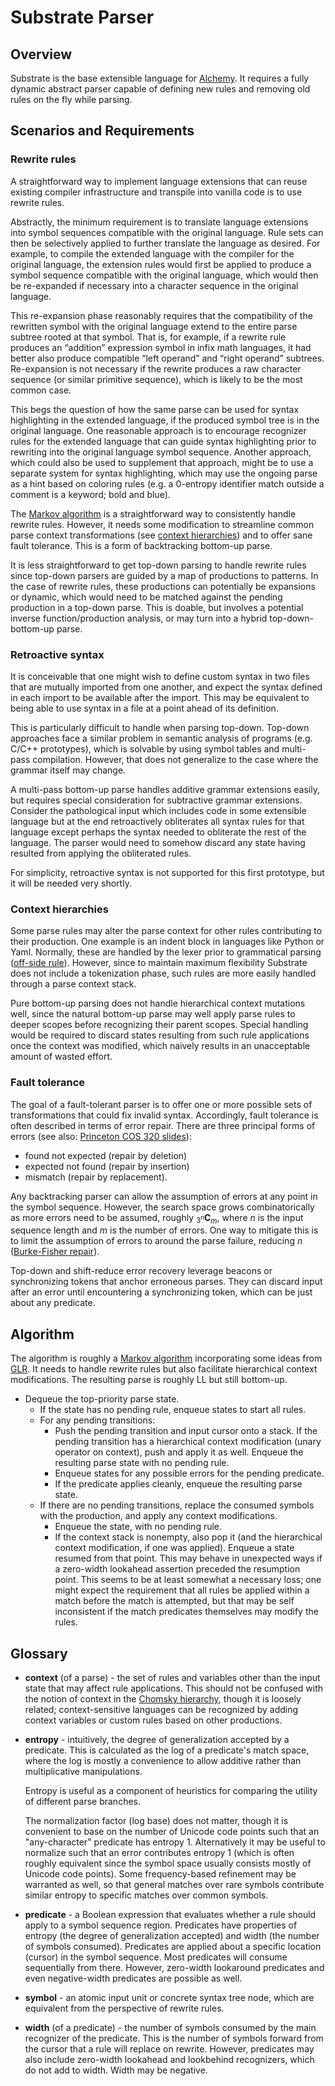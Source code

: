 # Substrate Parser

## Overview
Substrate is the base extensible language for [Alchemy](README.md). It requires a fully dynamic abstract parser capable of defining new rules and removing old rules on the fly while parsing.

## Scenarios and Requirements
### Rewrite rules
A straightforward way to implement language extensions that can reuse existing compiler infrastructure and transpile into vanilla code is to use rewrite rules.

Abstractly, the minimum requirement is to translate language extensions into symbol sequences compatible with the original language. Rule sets can then be selectively applied to further translate the language as desired. For example, to compile the extended language with the compiler for the original language, the extension rules would first be applied to produce a symbol sequence compatible with the original language, which would then be re-expanded if necessary into a character sequence in the original language.

This re-expansion phase reasonably requires that the compatibility of the rewritten symbol with the original language extend to the entire parse subtree rooted at that symbol. That is, for example, if a rewrite rule produces an “addition” expression symbol in infix math languages, it had better also produce compatible “left operand” and “right operand” subtrees. Re-expansion is not necessary if the rewrite produces a raw character sequence (or similar primitive sequence), which is likely to be the most common case.

This begs the question of how the same parse can be used for syntax highlighting in the extended language, if the produced symbol tree is in the original language. One reasonable approach is to encourage recognizer rules for the extended language that can guide syntax highlighting prior to rewriting into the original language symbol sequence. Another approach, which could also be used to supplement that approach, might be to use a separate system for syntax highlighting, which may use the ongoing parse as a hint based on coloring rules (e.g. a 0-entropy identifier match outside a comment is a keyword; bold and blue).

The [Markov algorithm](https://en.wikipedia.org/wiki/Markov_algorithm) is a straightforward way to consistently handle rewrite rules. However, it needs some modification to streamline common parse context transformations (see [context hierarchies](#context-hierarchies)) and to offer sane fault tolerance. This is a form of backtracking bottom-up parse.

It is less straightforward to get top-down parsing to handle rewrite rules since top-down parsers are guided by a map of productions to patterns. In the case of rewrite rules, these productions can potentially be expansions or dynamic, which would need to be matched against the pending production in a top-down parse. This is doable, but involves a potential inverse function/production analysis, or may turn into a hybrid top-down-bottom-up parse.

### Retroactive syntax
It is conceivable that one might wish to define custom syntax in two files that are mutually imported from one another, and expect the syntax defined in each import to be available after the import. This may be equivalent to being able to use syntax in a file at a point ahead of its definition.

This is particularly difficult to handle when parsing top-down. Top-down approaches face a similar problem in semantic analysis of programs (e.g. C/C++ prototypes), which is solvable by using symbol tables and multi-pass compilation. However, that does not generalize to the case where the grammar itself may change.

A multi-pass bottom-up parse handles additive grammar extensions easily, but requires special consideration for subtractive grammar extensions. Consider the pathological input which includes code in some extensible language but at the end retroactively obliterates all syntax rules for that language except perhaps the syntax needed to obliterate the rest of the language. The parser would need to somehow discard any state having resulted from applying the obliterated rules.

For simplicity, retroactive syntax is not supported for this first prototype, but it will be needed very shortly.

### Context hierarchies
Some parse rules may alter the parse context for other rules contributing to their production. One example is an indent block in languages like Python or Yaml. Normally, these are handled by the lexer prior to grammatical parsing ([off-side rule](https://en.wikipedia.org/wiki/Off-side_rule)). However, since to maintain maximum flexibility Substrate does not include a tokenization phase, such rules are more easily handled through a parse context stack.

Pure bottom-up parsing does not handle hierarchical context mutations well, since the natural bottom-up parse may well apply parse rules to deeper scopes before recognizing their parent scopes. Special handling would be required to discard states resulting from such rule applications once the context was modified, which naively results in an unacceptable amount of wasted effort.

### Fault tolerance
The goal of a fault-tolerant parser is to offer one or more possible sets of transformations that could fix invalid syntax. Accordingly, fault tolerance is often described in terms of error repair. There are three principal forms of errors (see also: [Princeton COS 320 slides](http://www.cs.princeton.edu/courses/archive/spr05/cos320/notes/7-parsing-error.ppt)):
* found not expected (repair by deletion)
* expected not found (repair by insertion)
* mismatch (repair by replacement).

Any backtracking parser can allow the assumption of errors at any point in the symbol sequence. However, the search space grows combinatorically as more errors need to be assumed, roughly <sub>3<sup>*n*</sup></sub>**C**<sub>*m*</sub>, where *n* is the input sequence length and *m* is the number of errors. One way to mitigate this is to limit the assumption of errors to around the parse failure, reducing *n* ([Burke-Fisher repair](https://en.wikipedia.org/wiki/Burke%E2%80%93Fisher_error_repair)).

Top-down and shift-reduce error recovery leverage beacons or synchronizing tokens that anchor erroneous parses. They can discard input after an error until encountering a synchronizing token, which can be just about any predicate.

## Algorithm

The algorithm is roughly a [Markov algorithm](https://en.wikipedia.org/wiki/Markov_algorithm) incorporating some ideas from [GLR](https://en.wikipedia.org/wiki/GLR_parser). It needs to handle rewrite rules but also facilitate hierarchical context modifications. The resulting parse is roughly LL but still bottom-up.

* Dequeue the top-priority parse state.
  * If the state has no pending rule, enqueue states to start all rules.
  * For any pending transitions:
    * Push the pending transition and input cursor onto a stack. If the pending transition has a hierarchical context modification (unary operator on context), push and apply it as well. Enqueue the resulting parse state with no pending rule.
    * Enqueue states for any possible errors for the pending predicate.
    * If the predicate applies cleanly, enqueue the resulting parse state.
  * If there are no pending transitions, replace the consumed symbols with the production, and apply any context modifications.
    * Enqueue the state, with no pending rule.
    * If the context stack is nonempty, also pop it (and the hierarchical context modification, if one was applied). Enqueue a state resumed from that point. This may behave in unexpected ways if a zero-width lookahead assertion preceded the resumption point. This seems to be at least somewhat a necessary loss; one might expect the requirement that all rules be applied within a match before the match is attempted, but that may be self inconsistent if the match predicates themselves may modify the rules.

## Glossary
* **context** (of a parse) - the set of rules and variables other than the input state that may affect rule applications. This should not be confused with the notion of context in the [Chomsky hierarchy](https://en.wikipedia.org/wiki/Chomsky_hierarchy#The_hierarchy), though it is loosely related; context-sensitive languages can be recognized by adding context variables or custom rules based on other productions.
* **entropy** - intuitively, the degree of generalization accepted by a predicate. This is calculated as the log of a predicate's match space, where the log is mostly a convenience to allow additive rather than multiplicative manipulations.

  Entropy is useful as a component of heuristics for comparing the utility of different parse branches.

  The normalization factor (log base) does not matter, though it is convenient to base on the number of Unicode code points such that an "any-character" predicate has entropy 1. Alternatively it may be useful to normalize such that an error contributes entropy 1 (which is often roughly equivalent since the symbol space usually consists mostly of Unicode code points). Some frequency-based refinement may be warranted as well, so that general matches over rare symbols contribute similar entropy to specific matches over common symbols.

* **predicate** - a Boolean expression that evaluates whether a rule should apply to a symbol sequence region. Predicates have properties of entropy (the degree of generalization accepted) and width (the number of symbols consumed). Predicates are applied about a specific location (cursor) in the symbol sequence. Most predicates will consume sequentially from there. However, zero-width lookaround predicates and even negative-width predicates are possible as well.

* **symbol** - an atomic input unit or concrete syntax tree node, which are equivalent from the perspective of rewrite rules.

* **width** (of a predicate) - the number of symbols consumed by the main recognizer of the predicate. This is the number of symbols forward from the cursor that a rule will replace on rewrite. However, predicates may also include zero-width lookahead and lookbehind recognizers, which do not add to width. Width may be negative.
